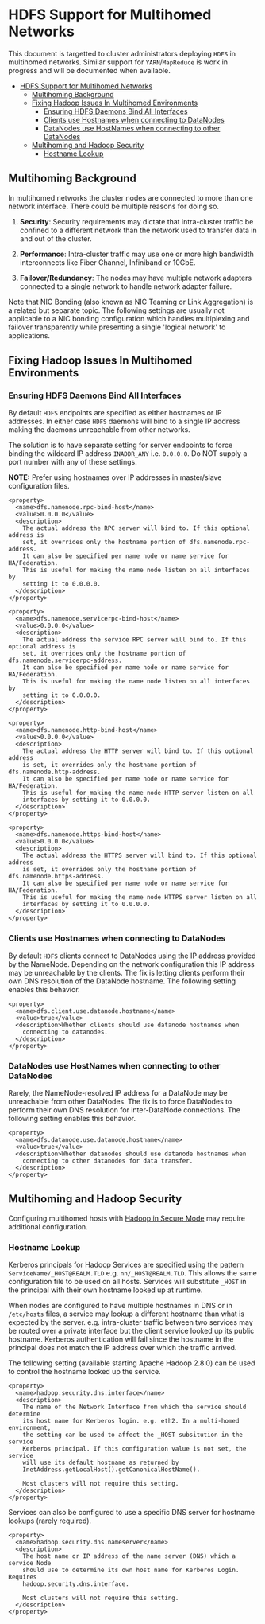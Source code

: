 <!---
  Licensed under the Apache License, Version 2.0 (the "License");
  you may not use this file except in compliance with the License.
  You may obtain a copy of the License at

   http://www.apache.org/licenses/LICENSE-2.0

  Unless required by applicable law or agreed to in writing, software
  distributed under the License is distributed on an "AS IS" BASIS,
  WITHOUT WARRANTIES OR CONDITIONS OF ANY KIND, either express or implied.
  See the License for the specific language governing permissions and
  limitations under the License. See accompanying LICENSE file.
-->

HDFS Support for Multihomed Networks
====================================

This document is targetted to cluster administrators deploying `HDFS` in multihomed networks. Similar support for `YARN`/`MapReduce` is work in progress and will be documented when available.

* [HDFS Support for Multihomed Networks](#HDFS_Support_for_Multihomed_Networks)
    * [Multihoming Background](#Multihoming_Background)
    * [Fixing Hadoop Issues In Multihomed Environments](#Fixing_Hadoop_Issues_In_Multihomed_Environments)
        * [Ensuring HDFS Daemons Bind All Interfaces](#Ensuring_HDFS_Daemons_Bind_All_Interfaces)
        * [Clients use Hostnames when connecting to DataNodes](#Clients_use_Hostnames_when_connecting_to_DataNodes)
        * [DataNodes use HostNames when connecting to other DataNodes](#DataNodes_use_HostNames_when_connecting_to_other_DataNodes)
    * [Multihoming and Hadoop Security](#Multihoming_and_Hadoop_Security)
        * [Hostname Lookup](#Hostname_Lookup)

Multihoming Background
----------------------

In multihomed networks the cluster nodes are connected to more than one network interface. There could be multiple reasons for doing so.

1.  **Security**: Security requirements may dictate that intra-cluster
    traffic be confined to a different network than the network used to
    transfer data in and out of the cluster.

2.  **Performance**: Intra-cluster traffic may use one or more high bandwidth
    interconnects like Fiber Channel, Infiniband or 10GbE.

3.  **Failover/Redundancy**: The nodes may have multiple network adapters
    connected to a single network to handle network adapter failure.

Note that NIC Bonding (also known as NIC Teaming or Link
Aggregation) is a related but separate topic. The following settings
are usually not applicable to a NIC bonding configuration which handles
multiplexing and failover transparently while presenting a single 'logical
network' to applications.

Fixing Hadoop Issues In Multihomed Environments
-----------------------------------------------

### Ensuring HDFS Daemons Bind All Interfaces

By default `HDFS` endpoints are specified as either hostnames or IP addresses. In either case `HDFS` daemons will bind to a single IP address making the daemons unreachable from other networks.

The solution is to have separate setting for server endpoints to force binding the wildcard IP address `INADDR_ANY` i.e. `0.0.0.0`. Do NOT supply a port number with any of these settings.

**NOTE:** Prefer using hostnames over IP addresses in master/slave configuration files.

    <property>
      <name>dfs.namenode.rpc-bind-host</name>
      <value>0.0.0.0</value>
      <description>
        The actual address the RPC server will bind to. If this optional address is
        set, it overrides only the hostname portion of dfs.namenode.rpc-address.
        It can also be specified per name node or name service for HA/Federation.
        This is useful for making the name node listen on all interfaces by
        setting it to 0.0.0.0.
      </description>
    </property>

    <property>
      <name>dfs.namenode.servicerpc-bind-host</name>
      <value>0.0.0.0</value>
      <description>
        The actual address the service RPC server will bind to. If this optional address is
        set, it overrides only the hostname portion of dfs.namenode.servicerpc-address.
        It can also be specified per name node or name service for HA/Federation.
        This is useful for making the name node listen on all interfaces by
        setting it to 0.0.0.0.
      </description>
    </property>

    <property>
      <name>dfs.namenode.http-bind-host</name>
      <value>0.0.0.0</value>
      <description>
        The actual address the HTTP server will bind to. If this optional address
        is set, it overrides only the hostname portion of dfs.namenode.http-address.
        It can also be specified per name node or name service for HA/Federation.
        This is useful for making the name node HTTP server listen on all
        interfaces by setting it to 0.0.0.0.
      </description>
    </property>

    <property>
      <name>dfs.namenode.https-bind-host</name>
      <value>0.0.0.0</value>
      <description>
        The actual address the HTTPS server will bind to. If this optional address
        is set, it overrides only the hostname portion of dfs.namenode.https-address.
        It can also be specified per name node or name service for HA/Federation.
        This is useful for making the name node HTTPS server listen on all
        interfaces by setting it to 0.0.0.0.
      </description>
    </property>

### Clients use Hostnames when connecting to DataNodes

By default `HDFS` clients connect to DataNodes using the IP address provided by the NameNode. Depending on the network configuration this IP address may be unreachable by the clients. The fix is letting clients perform their own DNS resolution of the DataNode hostname. The following setting enables this behavior.

    <property>
      <name>dfs.client.use.datanode.hostname</name>
      <value>true</value>
      <description>Whether clients should use datanode hostnames when
        connecting to datanodes.
      </description>
    </property>

### DataNodes use HostNames when connecting to other DataNodes

Rarely, the NameNode-resolved IP address for a DataNode may be unreachable from other DataNodes. The fix is to force DataNodes to perform their own DNS resolution for inter-DataNode connections. The following setting enables this behavior.

    <property>
      <name>dfs.datanode.use.datanode.hostname</name>
      <value>true</value>
      <description>Whether datanodes should use datanode hostnames when
        connecting to other datanodes for data transfer.
      </description>
    </property>

Multihoming and Hadoop Security
-------------------------------

Configuring multihomed hosts with [Hadoop in Secure Mode](../hadoop-common/SecureMode.html) may require additional configuration.

### Hostname Lookup

Kerberos principals for Hadoop Services are specified using the pattern `ServiceName/_HOST@REALM.TLD` e.g. `nn/_HOST@REALM.TLD`. This allows the same configuration file to be used on all hosts. Services will substitute `_HOST` in the principal with their own hostname looked up at runtime.

When nodes are configured to have multiple hostnames in DNS or in `/etc/hosts` files, a service may lookup a different hostname than what is expected by the server. e.g. intra-cluster traffic between two services may be routed over a private interface but the client service looked up its public hostname. Kerberos authentication will fail since the hostname in the principal does not match the IP address over which the traffic arrived.

The following setting (available starting Apache Hadoop 2.8.0) can be used to control the hostname looked up the service.

    <property>
      <name>hadoop.security.dns.interface</name>
      <description>
        The name of the Network Interface from which the service should determine
        its host name for Kerberos login. e.g. eth2. In a multi-homed environment,
        the setting can be used to affect the _HOST subsitution in the service
        Kerberos principal. If this configuration value is not set, the service
        will use its default hostname as returned by
        InetAddress.getLocalHost().getCanonicalHostName().

        Most clusters will not require this setting.
      </description>
    </property>

Services can also be configured to use a specific DNS server for hostname lookups (rarely required).

    <property>
      <name>hadoop.security.dns.nameserver</name>
      <description>
        The host name or IP address of the name server (DNS) which a service Node
        should use to determine its own host name for Kerberos Login. Requires
        hadoop.security.dns.interface.

        Most clusters will not require this setting.
      </description>
    </property>
